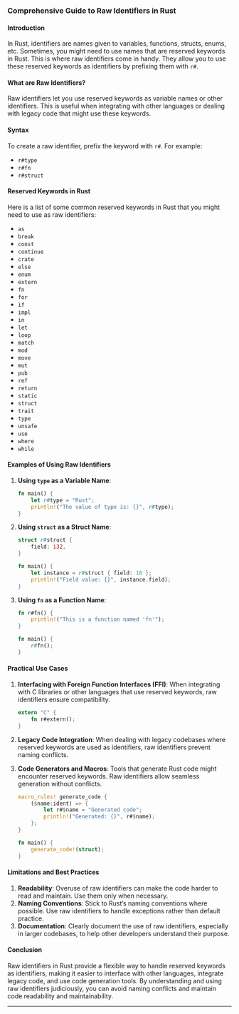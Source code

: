 
### Comprehensive Guide to Raw Identifiers in Rust

#### Introduction

In Rust, identifiers are names given to variables, functions, structs, enums, etc. Sometimes, you might need to use names that are reserved keywords in Rust. This is where raw identifiers come in handy. They allow you to use these reserved keywords as identifiers by prefixing them with `r#`.

#### What are Raw Identifiers?

Raw identifiers let you use reserved keywords as variable names or other identifiers. This is useful when integrating with other languages or dealing with legacy code that might use these keywords.

#### Syntax

To create a raw identifier, prefix the keyword with `r#`. For example:
- `r#type`
- `r#fn`
- `r#struct`

#### Reserved Keywords in Rust

Here is a list of some common reserved keywords in Rust that you might need to use as raw identifiers:
- `as`
- `break`
- `const`
- `continue`
- `crate`
- `else`
- `enum`
- `extern`
- `fn`
- `for`
- `if`
- `impl`
- `in`
- `let`
- `loop`
- `match`
- `mod`
- `move`
- `mut`
- `pub`
- `ref`
- `return`
- `static`
- `struct`
- `trait`
- `type`
- `unsafe`
- `use`
- `where`
- `while`

#### Examples of Using Raw Identifiers

1. **Using `type` as a Variable Name**:
   ```rust
   fn main() {
       let r#type = "Rust";
       println!("The value of type is: {}", r#type);
   }
   ```

2. **Using `struct` as a Struct Name**:
   ```rust
   struct r#struct {
       field: i32,
   }

   fn main() {
       let instance = r#struct { field: 10 };
       println!("Field value: {}", instance.field);
   }
   ```

3. **Using `fn` as a Function Name**:
   ```rust
   fn r#fn() {
       println!("This is a function named 'fn'");
   }

   fn main() {
       r#fn();
   }
   ```

#### Practical Use Cases

1. **Interfacing with Foreign Function Interfaces (FFI)**: When integrating with C libraries or other languages that use reserved keywords, raw identifiers ensure compatibility.
   ```rust
   extern "C" {
       fn r#extern();
   }
   ```

2. **Legacy Code Integration**: When dealing with legacy codebases where reserved keywords are used as identifiers, raw identifiers prevent naming conflicts.

3. **Code Generators and Macros**: Tools that generate Rust code might encounter reserved keywords. Raw identifiers allow seamless generation without conflicts.
   ```rust
   macro_rules! generate_code {
       ($name:ident) => {
           let r#$name = "Generated code";
           println!("Generated: {}", r#$name);
       };
   }

   fn main() {
       generate_code!(struct);
   }
   ```

#### Limitations and Best Practices

1. **Readability**: Overuse of raw identifiers can make the code harder to read and maintain. Use them only when necessary.
2. **Naming Conventions**: Stick to Rust’s naming conventions where possible. Use raw identifiers to handle exceptions rather than default practice.
3. **Documentation**: Clearly document the use of raw identifiers, especially in larger codebases, to help other developers understand their purpose.

#### Conclusion

Raw identifiers in Rust provide a flexible way to handle reserved keywords as identifiers, making it easier to interface with other languages, integrate legacy code, and use code generation tools. By understanding and using raw identifiers judiciously, you can avoid naming conflicts and maintain code readability and maintainability.

---
